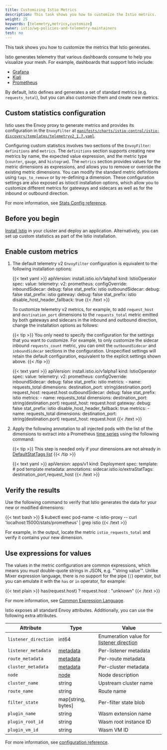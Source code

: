 ```yaml
---
title: Customizing Istio Metrics
description: This task shows you how to customize the Istio metrics.
weight: 25
keywords: [telemetry,metrics,customize]
owner: istio/wg-policies-and-telemetry-maintainers
test: no
---
```


This task shows you how to customize the metrics that Istio generates.

Istio generates telemetry that various dashboards consume to help you visualize
your mesh. For example, dashboards that support Istio include:

* [Grafana](/docs/tasks/observability/metrics/using-istio-dashboard/)
* [Kiali](/docs/tasks/observability/kiali/)
* [Prometheus](/docs/tasks/observability/metrics/querying-metrics/)

By default, Istio defines and generates a set of standard metrics (e.g.
`requests_total`), but you can also customize them and create new metrics.

## Custom statistics configuration

Istio uses the Envoy proxy to generate metrics and provides its configuration in
the `EnvoyFilter` at
[`manifests/charts/istio-control/istio-discovery/templates/telemetryv2_1.7.yaml`]({{<github_blob>}}/manifests/charts/istio-control/istio-discovery/templates/telemetryv2_1.7.yaml).

Configuring custom statistics involves two sections of the
`EnvoyFilter`: `definitions` and `metrics`. The `definitions` section
supports creating new metrics by name, the expected value expression, and the
metric type (`counter`, `gauge`, and `histogram`). The `metrics` section
provides values for the metric dimensions as expressions, and allows you to
remove or override the existing metric dimensions. You can modify the standard
metric definitions using `tags_to_remove` or by re-defining a dimension. These
configuration settings are also exposed as istioctl installation options, which
allow you to customize different metrics for gateways and sidecars as well as
for the inbound or outbound direction.

For more information, see [Stats Config reference](/docs/reference/config/proxy_extensions/stats/).

## Before you begin

[Install Istio](/docs/setup/) in your cluster and deploy an application.
Alternatively, you can set up custom statistics as part of the Istio
installation.

## Enable custom metrics

1. The default telemetry v2 `EnvoyFilter` configuration is equivalent to the following installation options:

    {{< text yaml >}}
    apiVersion: install.istio.io/v1alpha1
    kind: IstioOperator
    spec:
      value:
        telemetry:
          v2:
            prometheus:
              configOverride:
                inboundSidecar:
                  debug: false
                  stat_prefix: istio
                outboundSidecar:
                  debug: false
                  stat_prefix: istio
                gateway:
                  debug: false
                  stat_prefix: istio
                  disable_host_header_fallback: true
    {{< /text >}}

    To customize telemetry v2 metrics, for example, to add `request_host`
    and `destination_port` dimensions to the `requests_total` metric emitted by both
    gateways and sidecars in the inbound and outbound direction, change the installation
    options as follows:
    
    {{< tip >}}
    You only need to specify the configuration for the settings that you want to customize.
    For example, to only customize the sidecar inbound `requests_count` metric, you can omit
    the `outboundSidecar` and `inboundSidecar` sections in the configuration. Unspecified
    settings will retain the default configuration, equivalent to the explicit settings shown above.
    {{< /tip >}}

    {{< text yaml >}}
    apiVersion: install.istio.io/v1alpha1
    kind: IstioOperator
    spec:
      value:
        telemetry:
          v2:
            prometheus:
              configOverride:
                inboundSidecar:
                  debug: false
                  stat_prefix: istio
                  metrics:
                    - name: requests_total
                      dimensions:
                        destination_port: string(destination.port)
                        request_host: request.host
                outboundSidecar:
                  debug: false
                  stat_prefix: istio
                  metrics:
                    - name: requests_total
                      dimensions:
                        destination_port: string(destination.port)
                        request_host: request.host
                gateway:
                  debug: false
                  stat_prefix: istio
                  disable_host_header_fallback: true
                  metrics:
                    - name: requests_total
                      dimensions:
                        destination_port: string(destination.port)
                        request_host: request.host
    {{< /text >}}

1. Apply the following annotation to all injected pods with the list of the
   dimensions to extract into a Prometheus
   [time series](https://en.wikipedia.org/wiki/Time_series) using the following command:

    {{< tip >}}
    This step is needed only  if your dimensions are not already in
    [DefaultStatTags list]({{<github_blob>}}/pkg/bootstrap/config.go)
    {{< /tip >}}

    {{< text yaml >}}
    apiVersion: apps/v1
    kind: Deployment
    spec:
      template: # pod template
        metadata:
          annotations:
            sidecar.istio.io/extraStatTags: destination_port,request_host
    {{< /text >}}

## Verify the results

Use the following command to verify that Istio generates the data for your new
or modified dimensions:

{{< text bash >}}
$ kubectl exec pod-name -c istio-proxy -- curl 'localhost:15000/stats/prometheus' | grep istio
{{< /text >}}

For example, in the output, locate the metric `istio_requests_total` and
verify it contains your new dimension.

## Use expressions for values

The values in the metric configuration are common expressions, which means you
must double-quote strings in JSON, e.g. "'string value'". Unlike Mixer
expression language, there is no support for the pipe (`|`) operator, but you
can emulate it with the `has` or `in` operator, for example:

{{< text plain >}}
has(request.host) ? request.host : "unknown"
{{< /text >}}

For more information, see [Common Expression Language](https://opensource.google/projects/cel).

Istio exposes all standard Envoy attributes. Additionally, you can use the
following extra attributes.

|Attribute   | Type  | Value |
|---|---|---|
| `listener_direction` | int64 | Enumeration value for [listener direction](https://www.envoyproxy.io/docs/envoy/latest/api-v2/api/v2/core/base.proto#envoy-api-enum-core-trafficdirection) |
| `listener_metadata` | [metadata](https://www.envoyproxy.io/docs/envoy/latest/api-v2/api/v2/core/base.proto#core-metadata) | Per-listener metadata |
| `route_metadata` | [metadata](https://www.envoyproxy.io/docs/envoy/latest/api-v2/api/v2/core/base.proto#core-metadata) | Per-route metadata |
| `cluster_metadata` | [metadata](https://www.envoyproxy.io/docs/envoy/latest/api-v2/api/v2/core/base.proto#core-metadata) | Per-cluster metadata |
| `node` | [node](https://www.envoyproxy.io/docs/envoy/latest/api-v2/api/v2/core/base.proto#core-node) | Node description |
| `cluster_name` | string | Upstream cluster name |
| `route_name` | string | Route name |
| `filter_state` | map[string, bytes] | Per-filter state blob |
| `plugin_name` | string | Wasm extension name |
| `plugin_root_id` | string | Wasm root instance ID |
| `plugin_vm_id` | string | Wasm VM ID |

For more information, see [configuration reference](/docs/reference/config/proxy_extensions/stats/).
